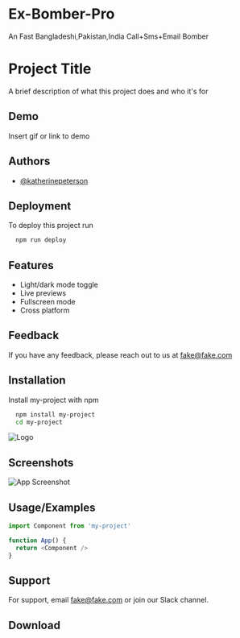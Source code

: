 # Ex-Bomber-Pro
An Fast Bangladeshi,Pakistan,India Call+Sms+Email Bomber
 

# Project Title

A brief description of what this project does and who it's for


## Demo

Insert gif or link to demo


## Authors

- [@katherinepeterson](https://www.github.com/octokatherine)


## Deployment

To deploy this project run

```bash
  npm run deploy
```


## Features

- Light/dark mode toggle
- Live previews
- Fullscreen mode
- Cross platform


## Feedback

If you have any feedback, please reach out to us at fake@fake.com


## Installation

Install my-project with npm

```bash
  npm install my-project
  cd my-project
```
    
![Logo](https://dev-to-uploads.s3.amazonaws.com/uploads/articles/th5xamgrr6se0x5ro4g6.png)


## Screenshots

![App Screenshot](https://via.placeholder.com/468x300?text=App+Screenshot+Here)


## Usage/Examples

```javascript
import Component from 'my-project'

function App() {
  return <Component />
}
```


## Support

For support, email fake@fake.com or join our Slack channel.


## Download 
